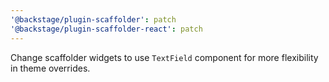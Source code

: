 ```yaml
---
'@backstage/plugin-scaffolder': patch
'@backstage/plugin-scaffolder-react': patch
---
```


Change scaffolder widgets to use `TextField` component for more flexibility in theme overrides.

